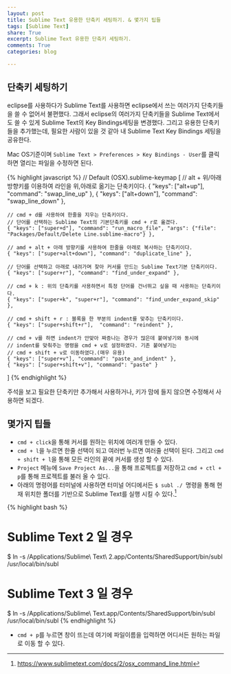 ```yaml
---
layout: post
title: Sublime Text 유용한 단축키 세팅하기. & 몇가지 팁들
tags: [Sublime Text]
share: True
excerpt: Sublime Text 유용한 단축키 세팅하기.
comments: True
categories: blog

---
```


## 단축키 세팅하기

eclipse를 사용하다가 Sublime Text를 사용하면 eclipse에서 쓰는 여러가지 단축키들을 쓸 수 없어서 불편했다. 그래서 eclipse의 여러가지 단축키들을 Sublime Text에서도 쓸 수 있게 Sublime Text의 Key Bindings세팅을 변경했다. 그리고 유용한 단축키들을 추가했는데, 필요한 사람이 있을 것 같아 내 Sublime Text Key Bindings 세팅을 공유한다. 

Mac OS기준이며 ```Sublime Text > Preferences > Key Bindings - User```를 클릭하면 열리는 파일을 수정하면 된다.

{% highlight javascript %}
// Default (OSX).sublime-keymap
[
    // alt + 위/아래 방향키를 이용하여 라인을 위,아래로 옮기는 단축키이다.
    { "keys": ["alt+up"], "command": "swap_line_up" },
    { "keys": ["alt+down"], "command": "swap_line_down" },

    // cmd + d를 사용하여 한줄을 지우는 단축키이다.
    // 단어를 선택하는 Sublime Text의 기본단축키를 cmd + r로 옮겼다.
    { "keys": ["super+d"], "command": "run_macro_file", "args": {"file": "Packages/Default/Delete Line.sublime-macro"} },

    // amd + alt + 아래 방향키를 사용하여 한줄을 아래로 복사하는 단축키이다.
    { "keys": ["super+alt+down"], "command": "duplicate_line" },

    // 단어를 선택하고 아래로 내려가며 찾아 커서를 만드는 Sublime Text기본 단축키이다.
    { "keys": ["super+r"], "command": "find_under_expand" },

    // cmd + k : 위의 단축키를 사용하면서 특정 단어를 건너뛰고 싶을 때 사용하는 단축키이다.
    { "keys": ["super+k", "super+r"], "command": "find_under_expand_skip" },

    // cmd + shift + r : 블록을 한 부분의 indent를 맞추는 단축키이다.
    { "keys": ["super+shift+r"],  "command": "reindent" },

    // cmd + v를 하면 indent가 안맞아 짜증나는 경우가 많은데 붙여넣기와 동시에
    // indent를 맞춰주는 명령을 cmd + v로 설정하였다. 기존 붙여넣기는 
    // cmd + shift + v로 이동하였다.(매우 유용)
    { "keys": ["super+v"], "command": "paste_and_indent" },
    { "keys": ["super+shift+v"], "command": "paste" }
]
{% endhighlight %}

주석을 보고 필요한 단축키만 추가해서 사용하거나, 키가 맘에 들지 않으면 수정해서 사용하면 되겠다.

## 몇가지 팁들

* ```cmd + click```을 통해 커서를 원하는 위치에 여러개 만들 수 있다.
* ```cmd + l```을 누르면 한줄 선택이 되고 여러번 누르면 여러줄 선택이 된다. 그리고 ```cmd + shift + l```을 통해 모든 라인의 끝에 커서를 생성 할 수 있다.
* ```Project``` 메뉴에 ```Save Project As...```을 통해 프로젝트를 저장하고 ```cmd + ctl + p```를 통해 프로젝트를 불러 올 수 있다.
* 아래의 명령어를 터미널에 사용하면 터미널 어디에서든 ```$ subl ./ ```명령을 통해 현재 위치한 폴더를 기반으로 Sublime Text를 실행 시킬 수 있다.[^1]

[^1]:<https://www.sublimetext.com/docs/2/osx_command_line.html>

{% highlight bash %}
# Sublime Text 2 일 경우
$ ln -s /Applications/Sublime\ Text\ 2.app/Contents/SharedSupport/bin/subl /usr/local/bin/subl
# Sublime Text 3 일 경우
$ ln -s /Applications/Sublime\ Text.app/Contents/SharedSupport/bin/subl /usr/local/bin/subl
{% endhighlight %}

* ```cmd + p```를 누르면 창이 뜨는데 여기에 파일이름을 입력하면 어디서든 원하는 파일로 이동 할 수 있다.